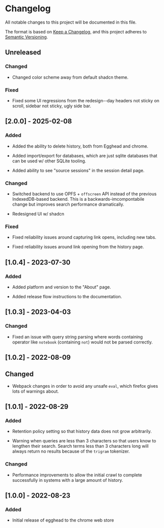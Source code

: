 # Changelog
All notable changes to this project will be documented in this file.

The format is based on [Keep a Changelog](https://keepachangelog.com/en/1.0.0/),
and this project adheres to [Semantic Versioning](https://semver.org/spec/v2.0.0.html).

## Unreleased

### Changed

- Changed color scheme away from default shadcn theme.

### Fixed

- Fixed some UI regressions from the redesign--day headers not sticky on scroll, sidebar not sticky, ugly side bar.

## [2.0.0] - 2025-02-08

### Added

- Added the ability to delete history, both from Egghead and chrome.

- Added import/export for databases, which are just sqlite databases that can be used w/ other SQLite tooling.

- Added ability to see "source sessions" in the session detail page.

### Changed

- Switched backend to use OPFS + `offscreen` API instead of the previous IndexedDB-based backend. This is a backwards-imcompontabile change but improves search performance dramatically.

- Redesigned UI w/ shadcn

### Fixed

- Fixed reliability issues around capturing link opens, including new tabs.

- Fixed reliability issues around link opening from the history page.

## [1.0.4] - 2023-07-30

### Added

- Added platform and version to the "About" page.

- Added release flow instructions to the documentation.

## [1.0.3] - 2023-04-03

### Changed

- Fixed an issue with query string parsing where words containing operator like `notebook` (containing `not`) would not be parsed correctly.

## [1.0.2] - 2022-08-09

## Changed

- Webpack changes in order to avoid any unsafe `eval`, which firefox gives lots of warnings about.

## [1.0.1] - 2022-08-29

### Added

- Retention policy setting so that history data does not grow arbitrarily.

- Warning when queries are less than 3 characters so that users know to lengthen their search. Search terms less than 3 characters long will always return no results because of the `trigram` tokenizer.

### Changed

- Performance improvements to allow the initial crawl to complete successfully in systems with a large amount of history.

## [1.0.0] - 2022-08-23

### Added

- Initial release of egghead to the chrome web store

